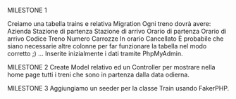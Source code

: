 MILESTONE 1

Creiamo una tabella trains e relativa Migration
Ogni treno dovrà avere:
Azienda
Stazione di partenza
Stazione di arrivo
Orario di partenza
Orario di arrivo
Codice Treno
Numero Carrozze
In orario
Cancellato
È probabile che siano necessarie altre colonne per far funzionare la tabella nel modo corretto ;) ...
Inserite inizialmente i dati tramite PhpMyAdmin.

MILESTONE 2
Create Model relativo ed un Controller per mostrare nella home page tutti i treni che sono in partenza dalla data odierna.


MILESTONE 3
Aggiungiamo un seeder per la classe Train usando FakerPHP.